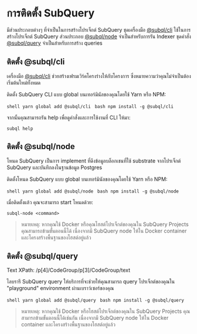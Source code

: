 # การติดตั้ง SubQuery

มีส่วนประกอบต่างๆ ที่จำเป็นในการสร้างโปรเจ็กต์ SubQuery ชุดเครื่องมือ [@subql/cli](https://github.com/subquery/subql/tree/docs-new-section/packages/cli) ใช้ในการสร้างโปรเจ็กต์ SubQuery ส่วนประกอบ [@subql/node](https://github.com/subquery/subql/tree/docs-new-section/packages/node) จำเป็นสำหรับการรัน Indexer ชุดคำสั่ง [@subql/query](https://github.com/subquery/subql/tree/docs-new-section/packages/query) จำเป็นสำหรับการสร้าง queries

## ติดตั้ง @subql/cli

เครื่องมือ [@subql/cli](https://github.com/subquery/subql/tree/docs-new-section/packages/cli) ช่วยสร้างเฟรมเวิร์คโครงร่างให้กับโครงการ ซึ่งหมายความว่าคุณไม่จำเป็นต้องเริ่มต้นใหม่ทั้งหมด

ติดตั้ง SubQuery CLI แบบ global บนเทอร์มินัลของคุณโดยใช้ Yarn หรือ NPM:

<CodeGroup> <CodeGroupItem title="YARN" active> ```shell yarn global add @subql/cli ``` </CodeGroupItem> <CodeGroupItem title="NPM"> ```bash npm install -g @subql/cli ``` </CodeGroupItem> </CodeGroup>

จากนั้นคุณสามารถรัน help เพื่อดูคำสั่งและการใช้งานที่ CLI ให้มา:

```shell
subql help
```
## ติดตั้ง @subql/node

โหนด SubQuery เป็นการ implement ที่ดึงข้อมูลบล็อกเชนที่ใช้ substrate จากโปรเจ็กต์ SubQuery และบันทึกลงในฐานข้อมูล Postgres

ติดตั้งโหนด SubQuery แบบ global บนเทอร์มินัลของคุณโดยใช้ Yarn หรือ NPM:

<CodeGroup> <CodeGroupItem title="YARN" active> ```shell yarn global add @subql/node ``` </CodeGroupItem> <CodeGroupItem title="NPM"> ```bash npm install -g @subql/node ``` </CodeGroupItem> </CodeGroup>

เมื่อติดตั้งแล้ว คุณจะสามารถ start โหนดด้วย:

```shell
subql-node <command>
```
> หมายเหตุ: หากคุณใช้ Docker หรือคุณโฮสต์โปรเจ็กต์ของคุณใน SubQuery Projects คุณสามารถข้ามขั้นตอนนี้ได้ เนื่องจากมี SubQuery node ให้ใน Docker container และโครงสร้างพื้นฐานของโฮสต์อยู่แล้ว

## ติดตั้ง @subql/query

Text XPath: /p[4]/CodeGroup/p[3]/CodeGroup/text

ไลบรารี SubQuery query ให้บริการที่จะช่วยให้คุณสามารถ query โปรเจ็กต์ของคุณใน "playground"  environment ผ่านเบราว์เซอร์ของคุณ

<CodeGroup> <CodeGroupItem title="YARN" active> ```shell yarn global add @subql/query ``` </CodeGroupItem>
<CodeGroupItem title="NPM"> ```bash npm install -g @subql/query ``` </CodeGroupItem> </CodeGroup>

> หมายเหตุ: หากคุณใช้ Docker หรือโฮสต์โปรเจ็กต์ของคุณใน SubQuery Projects คุณสามารถข้ามขั้นตอนนี้ได้เช่นกัน เนื่องจากมี SubQuery node ให้ใน Docker container และโครงสร้างพื้นฐานของโฮสต์อยู่แล้ว 